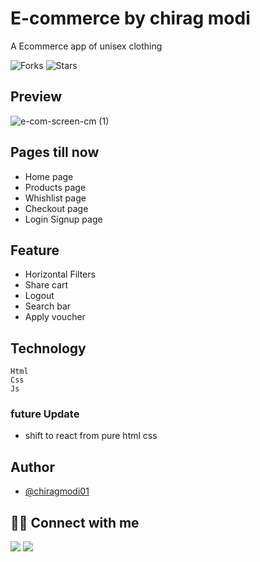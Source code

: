# E-commerce by chirag modi


A Ecommerce app of unisex clothing

![Forks](https://img.shields.io/github/forks/Chiragmodi01/E-com-neog)
![Stars](https://img.shields.io/github/stars/Chiragmodi01/E-com-neog)

## Preview

![e-com-screen-cm (1)](https://user-images.githubusercontent.com/75688193/155189780-d0ea0ddc-5c5c-4916-9e97-5f85c3d2947f.gif)


## Pages till now

- Home page
- Products page 
- Whishlist page
- Checkout page
- Login Signup page

## Feature
- Horizontal Filters
- Share cart
- Logout
- Search bar
- Apply voucher

## Technology
    Html
    Css
    Js
    
### future Update
- shift to react from pure html css



## Author

- [@chiragmodi01](https://github.com/Chiragmodi01)


## 👨‍💻 Connect with me

<a href="https://twitter.com/ChiragM2020"><img src="https://img.shields.io/badge/Twitter-1DA1F2?style=for-the-badge&logo=twitter&logoColor=white"/></a>
<a href="https://www.linkedin.com/in/chirag-modi-582655202/"><img src="https://img.shields.io/badge/LinkedIn-0077B5?style=for-the-badge&logo=linkedin&logoColor=white"/></a>
